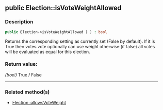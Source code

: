## public Election::isVoteWeightAllowed

### Description    

```php
public Election->isVoteWeightAllowed ( ) : bool
```

Returns the corresponding setting as currently set (False by default).
If it is True then votes vote optionally can use weight otherwise (if false) all votes will be evaluated as equal for this election.
    

### Return value:   

*(bool)* True / False


---------------------------------------

### Related method(s)      

* [Election::allowsVoteWeight](../Election%20Class/public%20Election--allowsVoteWeight.md)    
